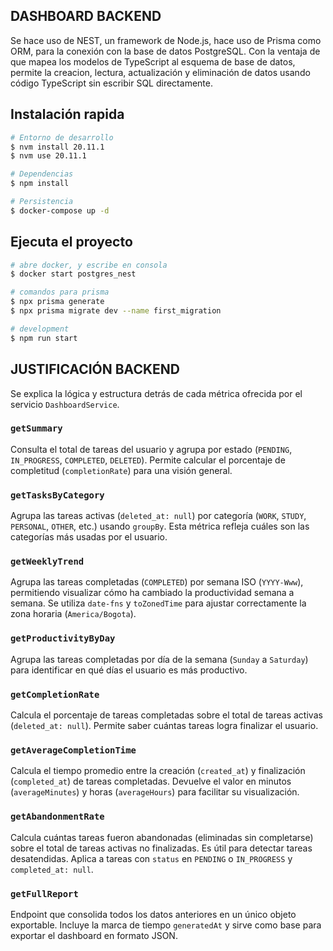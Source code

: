 ## DASHBOARD BACKEND

Se hace uso de NEST, un framework de Node.js, hace uso de Prisma como ORM, para la conexión con la base de datos PostgreSQL. Con la ventaja de que mapea los modelos de TypeScript al esquema de base de datos, permite la creacion, lectura, actualización y eliminación de datos usando código TypeScript sin escribir SQL directamente.

## Instalación rapida

```bash
# Entorno de desarrollo
$ nvm install 20.11.1
$ nvm use 20.11.1

# Dependencias
$ npm install

# Persistencia
$ docker-compose up -d
```

## Ejecuta el proyecto

```bash
# abre docker, y escribe en consola
$ docker start postgres_nest

# comandos para prisma
$ npx prisma generate
$ npx prisma migrate dev --name first_migration

# development
$ npm run start
```

## JUSTIFICACIÓN BACKEND

Se explica la lógica y estructura detrás de cada métrica ofrecida por el servicio `DashboardService`.

### `getSummary`

Consulta el total de tareas del usuario y agrupa por estado (`PENDING`, `IN_PROGRESS`, `COMPLETED`, `DELETED`).
Permite calcular el porcentaje de completitud (`completionRate`) para una visión general.

### `getTasksByCategory`

Agrupa las tareas activas (`deleted_at: null`) por categoría (`WORK`, `STUDY`, `PERSONAL`, `OTHER`, etc.) usando `groupBy`.
Esta métrica refleja cuáles son las categorías más usadas por el usuario.

### `getWeeklyTrend`

Agrupa las tareas completadas (`COMPLETED`) por semana ISO (`YYYY-Www`), permitiendo visualizar cómo ha cambiado la productividad semana a semana.
Se utiliza `date-fns` y `toZonedTime` para ajustar correctamente la zona horaria (`America/Bogota`).

### `getProductivityByDay`

Agrupa las tareas completadas por día de la semana (`Sunday` a `Saturday`) para identificar en qué días el usuario es más productivo.

### `getCompletionRate`

Calcula el porcentaje de tareas completadas sobre el total de tareas activas (`deleted_at: null`).
Permite saber cuántas tareas logra finalizar el usuario.

### `getAverageCompletionTime`

Calcula el tiempo promedio entre la creación (`created_at`) y finalización (`completed_at`) de tareas completadas.
Devuelve el valor en minutos (`averageMinutes`) y horas (`averageHours`) para facilitar su visualización.

### `getAbandonmentRate`

Calcula cuántas tareas fueron abandonadas (eliminadas sin completarse) sobre el total de tareas activas no finalizadas.
Es útil para detectar tareas desatendidas. Aplica a tareas con `status` en `PENDING` o `IN_PROGRESS` y `completed_at: null`.

### `getFullReport`

Endpoint que consolida todos los datos anteriores en un único objeto exportable.
Incluye la marca de tiempo `generatedAt` y sirve como base para exportar el dashboard en formato JSON.
